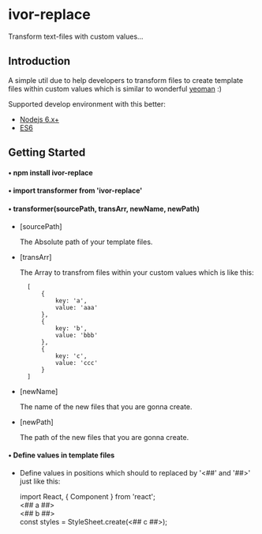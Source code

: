 # ivor-replace
Transform text-files with custom values...

## Introduction
A simple util due to help developers to transform files to create template files within custom values which is similar to wonderful [yeoman](http://yeoman.io/) :)

Supported develop environment with this better:

* [Nodejs 6.x+](http://nodejs.cn/)
* [ES6](http://es6.ruanyifeng.com/)

## Getting Started

#### • npm install ivor-replace
#### • import transformer from 'ivor-replace'
#### • transformer(sourcePath, transArr, newName, newPath)

* [sourcePath]

	The Absolute path of your template files.

* [transArr]

	The Array to transfrom files within your custom values which is like this:

        [
        	{ 
				key: 'a',
				value: 'aaa'
			},
			{ 
				key: 'b',
				value: 'bbb'
			},
			{ 
				key: 'c',
				value: 'ccc'
			}
		]

* [newName]

	The name of the new files that you are gonna create.
 
* [newPath]

	The path of the new files that you are gonna create.
	
#### • Define values in template files
* Define values in positions which should to replaced by '<##' and '##>' just like this:

	import React, { Component } from 'react';<br>
	<## a ##><br>
	<## b ##><br>
	const styles = StyleSheet.create(<## c ##>);
